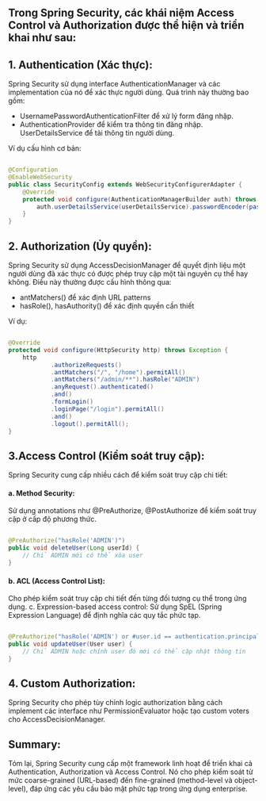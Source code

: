 ## Trong Spring Security, các khái niệm Access Control và Authorization được thể hiện và triển khai như sau:

## 1. Authentication (Xác thực):

Spring Security sử dụng interface AuthenticationManager và các implementation của nó để xác thực người dùng. Quá trình
này thường bao gồm:

- UsernamePasswordAuthenticationFilter để xử lý form đăng nhập.
- AuthenticationProvider để kiểm tra thông tin đăng nhập.
  UserDetailsService để tải thông tin người dùng.

Ví dụ cấu hình cơ bản:

```java

@Configuration
@EnableWebSecurity
public class SecurityConfig extends WebSecurityConfigurerAdapter {
    @Override
    protected void configure(AuthenticationManagerBuilder auth) throws Exception {
        auth.userDetailsService(userDetailsService).passwordEncoder(passwordEncoder());
    }
}
```

## 2. Authorization (Ủy quyền):

Spring Security sử dụng AccessDecisionManager để quyết định liệu một người dùng đã xác thực có được phép truy cập một
tài nguyên cụ thể hay không. Điều này thường được cấu hình thông qua:

- antMatchers() để xác định URL patterns
- hasRole(), hasAuthority() để xác định quyền cần thiết

Ví dụ:

```java

@Override
protected void configure(HttpSecurity http) throws Exception {
    http
            .authorizeRequests()
            .antMatchers("/", "/home").permitAll()
            .antMatchers("/admin/**").hasRole("ADMIN")
            .anyRequest().authenticated()
            .and()
            .formLogin()
            .loginPage("/login").permitAll()
            .and()
            .logout().permitAll();
}
```

## 3.Access Control (Kiểm soát truy cập):

Spring Security cung cấp nhiều cách để kiểm soát truy cập chi tiết:

#### a. Method Security:

Sử dụng annotations như @PreAuthorize, @PostAuthorize để kiểm soát truy cập ở cấp độ phương thức.

```java

@PreAuthorize("hasRole('ADMIN')")
public void deleteUser(Long userId) {
    // Chỉ ADMIN mới có thể xóa user
}
```

#### b. ACL (Access Control List):

Cho phép kiểm soát truy cập chi tiết đến từng đối tượng cụ thể trong ứng dụng.
c. Expression-based access control: Sử dụng SpEL (Spring Expression Language) để định nghĩa các quy tắc phức tạp.

```java

@PreAuthorize("hasRole('ADMIN') or #user.id == authentication.principal.id")
public void updateUser(User user) {
    // Chỉ ADMIN hoặc chính user đó mới có thể cập nhật thông tin
}
```

## 4. Custom Authorization:

Spring Security cho phép tùy chỉnh logic authorization bằng cách implement các interface như PermissionEvaluator hoặc
tạo custom voters cho AccessDecisionManager.

## Summary:

Tóm lại, Spring Security cung cấp một framework linh hoạt để triển khai cả Authentication, Authorization và Access
Control. Nó cho phép kiểm soát từ mức coarse-grained (URL-based) đến fine-grained (method-level và object-level), đáp
ứng các yêu cầu bảo mật phức tạp trong ứng dụng enterprise.